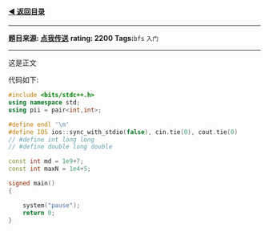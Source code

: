 #### [◀ 返回目录](./../note.md)
---
**题目来源: [点我传送](https://www.luogu.com.cn/problem/list)**
**rating: 2200**
**Tags:**`bfs` `入门` 

---

这是正文

代码如下:
```cpp
#include <bits/stdc++.h>
using namespace std;
using pii = pair<int,int>;

#define endl '\n'
#define IOS ios::sync_with_stdio(false), cin.tie(0), cout.tie(0)
// #define int long long
// #define double long double

const int md = 1e9+7;
const int maxN = 1e4+5;

signed main()
{

    system("pause");
    return 0;
}
```
